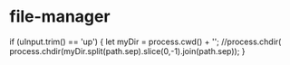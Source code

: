 # file-manager
if (uInput.trim() == 'up') {
        let myDir = process.cwd() + '';
        //process.chdir(
        process.chdir(myDir.split(path.sep).slice(0,-1).join(path.sep));
            }